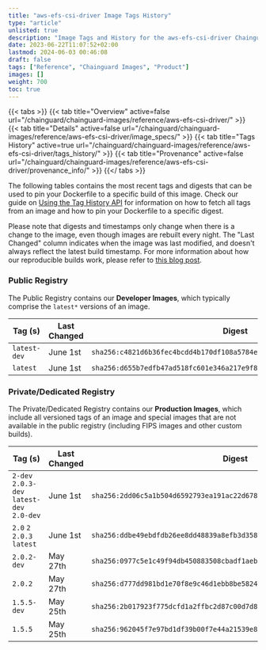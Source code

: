 ```yaml
---
title: "aws-efs-csi-driver Image Tags History"
type: "article"
unlisted: true
description: "Image Tags and History for the aws-efs-csi-driver Chainguard Image"
date: 2023-06-22T11:07:52+02:00
lastmod: 2024-06-03 00:46:08
draft: false
tags: ["Reference", "Chainguard Images", "Product"]
images: []
weight: 700
toc: true
---
```


{{< tabs >}}
{{< tab title="Overview" active=false url="/chainguard/chainguard-images/reference/aws-efs-csi-driver/" >}}
{{< tab title="Details" active=false url="/chainguard/chainguard-images/reference/aws-efs-csi-driver/image_specs/" >}}
{{< tab title="Tags History" active=true url="/chainguard/chainguard-images/reference/aws-efs-csi-driver/tags_history/" >}}
{{< tab title="Provenance" active=false url="/chainguard/chainguard-images/reference/aws-efs-csi-driver/provenance_info/" >}}
{{</ tabs >}}

The following tables contains the most recent tags and digests that can be used to pin your Dockerfile to a specific build of this image. Check our guide on [Using the Tag History API](/chainguard/chainguard-images/using-the-tag-history-api/) for information on how to fetch all tags from an image and how to pin your Dockerfile to a specific digest.

Please note that digests and timestamps only change when there is a change to the image, even though images are rebuilt every night. The "Last Changed" column indicates when the image was last modified, and doesn't always reflect the latest build timestamp. For more information about how our reproducible builds work, please refer to [this blog post](https://www.chainguard.dev/unchained/reproducing-chainguards-reproducible-image-builds).

### Public Registry
The Public Registry contains our **Developer Images**, which typically comprise the `latest*` versions of an image.

| Tag (s)       | Last Changed | Digest                                                                    |
|---------------|--------------|---------------------------------------------------------------------------|
|  `latest-dev` | June 1st     | `sha256:c4821d6b36fec4bcdd4b170df108a5784e84b05eddebc5fd5a8b9a77da32b35e` |
|  `latest`     | June 1st     | `sha256:d655b7edfb47ad518fc601e346a217e9f8e1e4a717ea0a6fcfc244ebcda2b1d6` |


### Private/Dedicated Registry
The Private/Dedicated Registry contains our **Production Images**, which include all versioned tags of an image and special images that are not available in the public registry (including FIPS images and other custom builds).

| Tag (s)                                     | Last Changed | Digest                                                                    |
|---------------------------------------------|--------------|---------------------------------------------------------------------------|
|  `2-dev` `2.0.3-dev` `latest-dev` `2.0-dev` | June 1st     | `sha256:2dd06c5a1b504d6592793ea191ac22d678745a7f5ba84d7d2941c54ce33a67b2` |
|  `2.0` `2` `2.0.3` `latest`                 | June 1st     | `sha256:ddbe49ebdfdb26ee8dd48839a8efb3d3581990bf4758f43f47a02bce3ce90270` |
|  `2.0.2-dev`                                | May 27th     | `sha256:0977c5e1c49f94db450883508cbadf1aeb1b188baa5a90c12c2a81fc2379be1e` |
|  `2.0.2`                                    | May 27th     | `sha256:d777dd981bd1e70f8e9c46d1ebb8be5824e7f4d4c9f7446c12c0c49d09695a25` |
|  `1.5.5-dev`                                | May 25th     | `sha256:2b017923f775dcfd1a2ffbc2d87c00d7d8cfa49e15861bf10bee2396233e4fb6` |
|  `1.5.5`                                    | May 25th     | `sha256:962045f7e97bd1df39b00f7e44a21539e83725a5a3f921f1a1970be097bbc383` |

